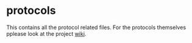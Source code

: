 # protocols
This contains all the protocol related files. For the protocols themselves pplease look at the project [wiki](https://github.com/BWHCNI/protocols/wiki).
